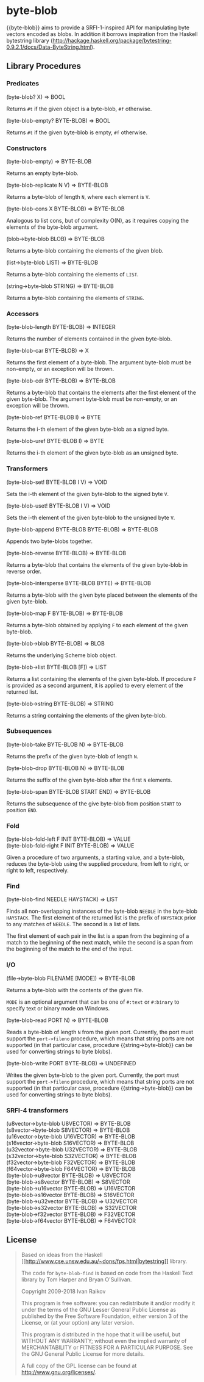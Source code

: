# byte-blob

{{byte-blob}} aims to provide a SRFI-1-inspired API for manipulating
byte vectors encoded as blobs. In addition it borrows inspiration from
the Haskell bytestring library (http://hackage.haskell.org/package/bytestring-0.9.2.1/docs/Data-ByteString.html).

## Library Procedures

### Predicates

<procedure>(byte-blob? X) => BOOL</procedure>

Returns `#t` if the given object is a byte-blob, `#f` otherwise.

<procedure>(byte-blob-empty? BYTE-BLOB) => BOOL</procedure>

Returns `#t` if the given byte-blob is empty, `#f` otherwise.

### Constructors

<procedure>(byte-blob-empty) => BYTE-BLOB</procedure>

Returns an empty byte-blob.

<procedure>(byte-blob-replicate N V) => BYTE-BLOB</procedure>

Returns a byte-blob of length `N`, where each element is `V`.

<procedure>(byte-blob-cons X BYTE-BLOB) => BYTE-BLOB</procedure>

Analogous to list cons, but of complexity O(N), as it requires copying
the elements of the byte-blob argument.

<procedure>(blob->byte-blob BLOB) => BYTE-BLOB</procedure>

Returns a byte-blob containing the elements of the given blob.

<procedure>(list->byte-blob LIST) => BYTE-BLOB</procedure>

Returns a byte-blob containing the elements of `LIST`.

<procedure>(string->byte-blob STRING) => BYTE-BLOB</procedure>

Returns a byte-blob containing the elements of `STRING`.

### Accessors

<procedure>(byte-blob-length BYTE-BLOB) => INTEGER</procedure>

Returns the number of elements contained in the given byte-blob.

<procedure>(byte-blob-car BYTE-BLOB) => X</procedure>

Returns the first element of a byte-blob. The argument byte-blob must
be non-empty, or an exception will be thrown.

<procedure>(byte-blob-cdr BYTE-BLOB) => BYTE-BLOB</procedure>

Returns a byte-blob that contains the elements after the first element
of the given byte-blob. The argument byte-blob must be non-empty, or
an exception will be thrown.

<procedure>(byte-blob-ref BYTE-BLOB I) => BYTE</procedure>

Returns the i-th element of the given byte-blob as a signed byte.

<procedure>(byte-blob-uref BYTE-BLOB I) => BYTE</procedure>

Returns the i-th element of the given byte-blob as an unsigned byte.

### Transformers

<procedure>(byte-blob-set! BYTE-BLOB I V) => VOID</procedure>

Sets the i-th element of the given byte-blob to the signed byte `V`.

<procedure>(byte-blob-uset! BYTE-BLOB I V) => VOID</procedure>

Sets the i-th element of the given byte-blob to the unsigned byte `V`.

<procedure>(byte-blob-append BYTE-BLOB BYTE-BLOB) => BYTE-BLOB </procedure>

Appends two byte-blobs together.

<procedure>(byte-blob-reverse BYTE-BLOB) => BYTE-BLOB</procedure>

Returns a byte-blob that contains the elements of the given byte-blob
in reverse order.

<procedure>(byte-blob-intersperse BYTE-BLOB BYTE) => BYTE-BLOB</procedure>

Returns a byte-blob with the given byte placed between the elements of
the given byte-blob.  

<procedure>(byte-blob-map F BYTE-BLOB) => BYTE-BLOB</procedure>

Returns a byte-blob obtained by applying `F` to each element of the
given byte-blob.

<procedure>(byte-blob->blob BYTE-BLOB) => BLOB</procedure>

Returns the underlying Scheme blob object.

<procedure>(byte-blob->list BYTE-BLOB [F]) => LIST</procedure>

Returns a list containing the elements of the given byte-blob. If
procedure `F` is provided as a second argument, it is applied to
every element of the returned list.

<procedure>(byte-blob->string BYTE-BLOB) => STRING</procedure>

Returns a string containing the elements of the given byte-blob.

### Subsequences

<procedure>(byte-blob-take BYTE-BLOB N) => BYTE-BLOB</procedure>

Returns the prefix of the given byte-blob of length `N`. 

<procedure>(byte-blob-drop BYTE-BLOB N) => BYTE-BLOB</procedure>

Returns the suffix of the given byte-blob after the first `N` elements. 

<procedure>(byte-blob-span BYTE-BLOB START END) => BYTE-BLOB</procedure>

Returns the subsequence of the give byte-blob from position `START`
to position `END`.

### Fold

<procedure>(byte-blob-fold-left F INIT BYTE-BLOB) => VALUE</procedure><br>
<procedure>(byte-blob-fold-right F INIT BYTE-BLOB) => VALUE</procedure><br>

Given a procedure of two arguments, a starting value, and a byte-blob,
reduces the byte-blob using the supplied procedure, from left to
right, or right to left, respectively.

### Find

<procedure>(byte-blob-find NEEDLE HAYSTACK) => LIST</procedure>

Finds all non-overlapping instances of the byte-blob `NEEDLE` in the
byte-blob `HAYSTACK`. The first element of the returned list is the
prefix of `HAYSTACK` prior to any matches of `NEEDLE`.  The second
is a list of lists.

The first element of each pair in the list is a span from the
beginning of a match to the beginning of the next match, while the
second is a span from the beginning of the match to the end of the
input.


### I/O

<procedure>(file->byte-blob FILENAME [MODE]) => BYTE-BLOB</procedure>

Returns a byte-blob with the contents of the given file.

`MODE` is an optional argument that can be one of `#:text` or
`#:binary` to specify text or binary mode on Windows.

<procedure>(byte-blob-read PORT N) => BYTE-BLOB</procedure>

Reads a byte-blob of length `N` from the given port.  Currently, the
port must support the `port->fileno` procedure, which means that
string ports are not supported (in that particular case, procedure
{{string->byte-blob}} can be used for converting strings to byte blobs).

<procedure>(byte-blob-write PORT BYTE-BLOB) => UNDEFINED</procedure>

Writes the given byte-blob to the given port. Currently, the port must
support the `port->fileno` procedure, which means that string ports
are not supported (in that particular case, procedure
{{string->byte-blob}} can be used for converting strings to byte
blobs).

### SRFI-4 transformers

<procedure>(u8vector->byte-blob   U8VECTOR) => BYTE-BLOB</procedure><br>
<procedure>(s8vector->byte-blob   S8VECTOR) => BYTE-BLOB</procedure><br>
<procedure>(u16vector->byte-blob  U16VECTOR) => BYTE-BLOB</procedure><br>
<procedure>(s16vector->byte-blob  S16VECTOR) => BYTE-BLOB</procedure><br>
<procedure>(u32vector->byte-blob  U32VECTOR) => BYTE-BLOB</procedure><br>
<procedure>(s32vector->byte-blob  S32VECTOR) => BYTE-BLOB</procedure><br>
<procedure>(f32vector->byte-blob  F32VECTOR) => BYTE-BLOB</procedure><br>
<procedure>(f64vector->byte-blob  F64VECTOR) => BYTE-BLOB</procedure><br>
<procedure>(byte-blob->u8vector  BYTE-BLOB) => U8VECTOR</procedure><br>
<procedure>(byte-blob->s8vector  BYTE-BLOB) => S8VECTOR</procedure><br>
<procedure>(byte-blob->u16vector BYTE-BLOB) => U16VECTOR</procedure><br>
<procedure>(byte-blob->s16vector BYTE-BLOB) => S16VECTOR</procedure><br>
<procedure>(byte-blob->u32vector BYTE-BLOB) => U32VECTOR</procedure><br>
<procedure>(byte-blob->s32vector BYTE-BLOB) => S32VECTOR</procedure><br>
<procedure>(byte-blob->f32vector BYTE-BLOB) => F32VECTOR</procedure><br>
<procedure>(byte-blob->f64vector BYTE-BLOB) => F64VECTOR</procedure><br>


## License

>
> Based on ideas from the Haskell
> [[http://www.cse.unsw.edu.au/~dons/fps.html|bytestring]] library.  
> 
> The code for `byte-blob-find` is based on code from the Haskell Text
> library by Tom Harper and Bryan O'Sullivan.
> 
>  Copyright 2009-2018 Ivan Raikov
>
>
>  This program is free software: you can redistribute it and/or modify
>  it under the terms of the GNU Lesser General Public License as
>  published by the Free Software Foundation, either version 3 of the
>  License, or (at your option) any later version.
>
>  This program is distributed in the hope that it will be useful, but
>  WITHOUT ANY WARRANTY; without even the implied warranty of
>  MERCHANTABILITY or FITNESS FOR A PARTICULAR PURPOSE.  See the GNU
>  General Public License for more details.
>
>  A full copy of the GPL license can be found at
>  <http://www.gnu.org/licenses/>.
>
